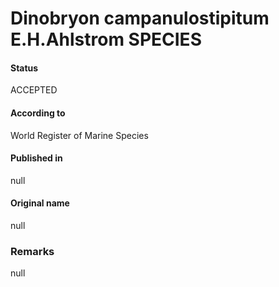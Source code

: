 Dinobryon campanulostipitum E.H.Ahlstrom SPECIES
=======

#### Status
ACCEPTED

#### According to
World Register of Marine Species

#### Published in
null

#### Original name
null

### Remarks
null